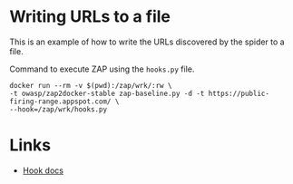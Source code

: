 # Writing URLs to a file

This is an example of how to write the URLs discovered by the spider to a file.

Command to execute ZAP using the `hooks.py` file.
```
docker run --rm -v $(pwd):/zap/wrk/:rw \
-t owasp/zap2docker-stable zap-baseline.py -d -t https://public-firing-range.appspot.com/ \
--hook=/zap/wrk/hooks.py
```

# Links

* [Hook docs](https://github.com/zaproxy/zaproxy/blob/develop/docker/docs/scan-hooks.md)